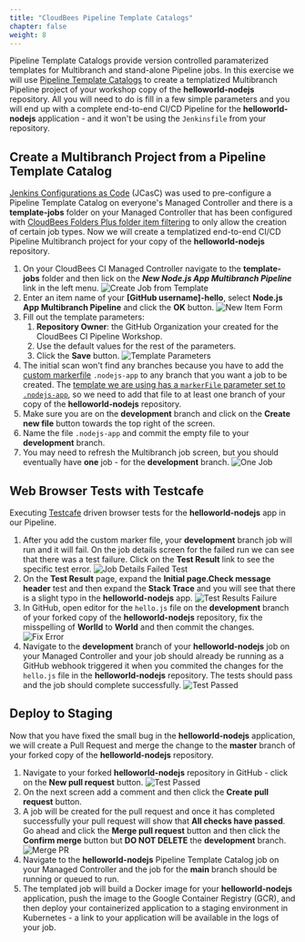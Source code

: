 ```yaml
---
title: "CloudBees Pipeline Template Catalogs"
chapter: false
weight: 8
--- 
```


Pipeline Template Catalogs provide version controlled paramaterized templates for Multibranch and stand-alone Pipeline jobs. In this exercise we will use [Pipeline Template Catalogs](https://github.com/cloudbees-days/pipeline-template-catalog/tree/master/templates/nodejs-app) to create a templatized Multibranch Pipeline project of your workshop copy of the **helloworld-nodejs** repository. All you will need to do is fill in a few simple parameters and you will end up with a complete end-to-end CI/CD Pipeline for the **helloworld-nodejs** application - and it won't be using the `Jenkinsfile` from your repository.

## Create a Multibranch Project from a Pipeline Template Catalog
[Jenkins Configurations as Code](https://wiki.jenkins.io/display/JENKINS/Configuration+as+Code+Plugin) (JCasC) was used to pre-configure a Pipeline Template Catalog on everyone's Managed Controller and there is a **template-jobs** folder on your Managed Controller that has been configured with [CloudBees Folders Plus folder item filtering](https://go.cloudbees.com/docs/plugins/folders-plus/#folders-plus-sect-restrict) to only allow the creation of certain job types. Now we will create a templatized end-to-end CI/CD Pipeline Multibranch project for your copy of the **helloworld-nodejs** repository.

1. On your CloudBees CI Managed Controller navigate to the **template-jobs** folder and then lick on the ***New Node.js App Multibranch Pipeline*** link in the left menu. ![Create Job from Template](create-template-job-link.png?width=50pc)
2. Enter an item name of your **[GitHub username]-hello**, select **Node.js App Multibranch Pipeline**  and click the **OK** button. ![New Item Form](new-item-form.png?width=50pc)
3. Fill out the template parameters:
   1. **Repository Owner**: the GitHub Organization your created for the CloudBees CI Pipeline Workshop.
   2. Use the default values for the rest of the parameters.
   3. Click the **Save** button. ![Template Parameters](template-parameters.png?width=50pc)
4. The initial scan won't find any branches because you have to add the [custom markerfile](https://go.cloudbees.com/docs/cloudbees-core/cloud-admin-guide/pipeline/#_multibranch_pipeline_options_in_template_yaml) `.nodejs-app` to any branch that you want a job to be created. The [template we are using has a `markerFile` parameter set to `.nodejs-app`](https://github.com/cloudbees-days/pipeline-template-catalog/blob/master/templates/nodejs-app/template.yaml#L29), so we need to add that file to at least one branch of your copy of the **helloworld-nodejs** repository.
5. Make sure you are on the **development** branch and click on the **Create new  file** button towards the top right of the screen. 
6. Name the file `.nodejs-app` and commit the empty file to your **development** branch.
7. You may need to refresh the Multibranch job screen, but you should eventually have **one** job - for the **development** branch. ![One Job](one-job.png?width=50pc)

## Web Browser Tests with Testcafe

Executing [Testcafe](http://devexpress.github.io/testcafe/) driven browser tests for the **helloworld-nodejs** app in our Pipeline.

1. After you add the custom marker file, your **development** branch job will run and it will fail. On the job details screen for the failed run we can see that there was a test failure. Click on the **Test Result** link to see the specific test error. ![Job Details Failed Test](job-details-failed-test.png?width=50pc)
2. On the **Test Result** page, expand the **Initial page.Check message header** test and then expand the **Stack Trace** and you will see that there is a slight typo in the **helloworld-nodejs** app. ![Test Results Failure](test-results-failure.png?width=50pc)
3. In GitHub, open editor for the `hello.js` file on the **development** branch of your forked copy of the **helloworld-nodejs** repository, fix the misspelling of **Worlld** to **World** and then commit the changes. ![Fix Error](fix-error.png?width=50pc)
4. Navigate to the **development** branch of your **helloworld-nodejs** job on your Managed Controller and your job should already be running as a GitHub webhook triggered it when you commited the changes for the `hello.js` file in the **helloworld-nodejs** repository. The tests should pass and the job should complete successfully. ![Test Passed](test-passed.png?width=50pc)

## Deploy to Staging
Now that you have fixed the small bug in the **helloworld-nodejs** application, we will create a Pull Request and merge the change to the **master** branch of your forked copy of the **helloworld-nodejs** repository.

1. Navigate to your forked **helloworld-nodejs** repository in GitHub - click on the **New pull request** button. ![Test Passed](new-pull-request.png?width=50pc)
2. On the next screen add a comment and then click the **Create pull request** button.
3. A job will be created for the pull request and once it has completed successfully your pull request will show that **All checks have passed**. Go ahead and click the **Merge pull request** button and then click the **Confirm merge** button but **DO NOT DELETE** the **development** branch. ![Merge PR](merge-pr.png?width=50pc)
4. Navigate to the **helloworld-nodejs** Pipeline Template Catalog job on your Managed Controller and the job for the **main** branch should be running or queued to run.
5. The templated job will build a Docker image for your **helloworld-nodejs** application, push the image to the Google Container Registry (GCR), and then deploy your containerized application to a staging environment in Kubernetes - a link to your application will be available in the logs of your job. 

